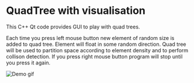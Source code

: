 # QuadTree with visualisation

This C++ Qt code provides GUI to play with quad trees.

Each time you press left mouse button new element of random size is added to quad tree. Element will float in some random direction. Quad tree will be used to partition space according to element density and to perform collison detection. If you press right mouse button program will stop until you press it again.


![Demo gif](animation.gif)
